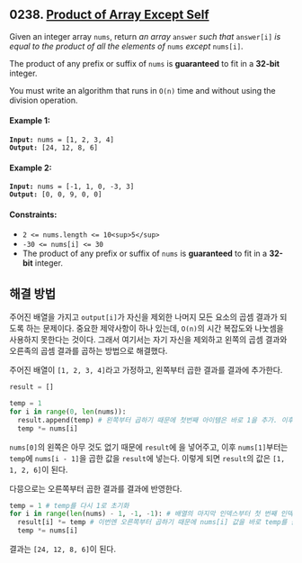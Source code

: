 ## 0238. [Product of Array Except Self](https://leetcode.com/problems/product-of-array-except-self/)

Given an integer array `nums`, return _an array_ `answer` _such that_ `answer[i]` _is equal to the product of all the elements of_ `nums` _except_ `nums[i]`.

The product of any prefix or suffix of `nums` is **guaranteed** to fit in a **32-bit** integer.

You must write an algorithm that runs in `O(n)` time and without using the division operation.

#### **Example 1:**

<pre><code><strong>Input:</strong> nums = [1, 2, 3, 4]
<strong>Output:</strong> [24, 12, 8, 6]</code></pre>

#### **Example 2:**

<pre><code><strong>Input:</strong> nums = [-1, 1, 0, -3, 3]
<strong>Output:</strong> [0, 0, 9, 0, 0]</code></pre>

#### **Constraints:**

- `2 <= nums.length <= 10<sup>5</sup>`
- `-30 <= nums[i] <= 30`
- The product of any prefix or suffix of `nums` is **guaranteed** to fit in a **32-bit** integer.

## 해결 방법

주어진 배열을 가지고 `output[i]`가 자신을 제외한 나머지 모든 요소의 곱셈 결과가 되도록 하는 문제이다. 중요한 제약사항이 하나 있는데, `O(n)`의 시간 복잡도와 나눗셈을 사용하지 못한다는 것이다. 그래서 여기서는 자기 자신을 제외하고 왼쪽의 곱셈 결과와 오른족의 곱셈 결과를 곱하는 방법으로 해결했다.

주어진 배열이 `[1, 2, 3, 4]`라고 가정하고, 왼쪽부터 곱한 결과를 결과에 추가한다.

```python
result = []

temp = 1
for i in range(0, len(nums)):
  result.append(temp) # 왼쪽부터 곱하기 때문에 첫번째 아이템은 바로 1을 추가. 이후엔 계산된 temp를 추가
  temp *= nums[i]
```

`nums[0]`의 왼쪽은 아무 것도 없기 때문에 `result`에 을 넣어주고, 이후 `nums[1]`부터는 `temp`에 `nums[i - 1]`을 곱한 값을 `result`에 넣는다. 이렇게 되면 `result`의 값은 `[1, 1, 2, 6]`이 된다.

다믕으로는 오른쪽부터 곱한 결과를 결과에 반영한다.

```python
temp = 1 # temp를 다시 1로 초기화
for i in range(len(nums) - 1, -1, -1): # 배열의 마지막 인덱스부터 첫 번째 인덱스까지 반복
  result[i] *= temp # 이번엔 오른쪽부터 곱하기 때문에 nums[i] 값을 바로 temp를 곱한 값으로 변경
  temp *= nums[i]
```

결과는 `[24, 12, 8, 6]`이 된다.
